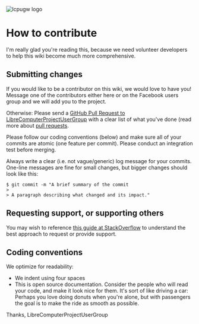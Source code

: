 ![lcpugw logo](https://cdn.rawgit.com/LibreComputerProjectUserGroup/wiki/feeec0f8/images/lcpugw3.png)
# How to contribute

I'm really glad you're reading this, because we need volunteer developers to help this wiki become much more comprehensive.

## Submitting changes

If you would like to be a contributor on this wiki, we would love to have you!
Message one of the contributors either here or on the Facebook users group and we will add you to the project.

Otherwise:
Please send a [GitHub Pull Request to LibreComputerProjectUserGroup](https://github.com/LibreComputerProjectUserGroup/wiki/pulls) with a clear list of what you've done (read more about [pull requests](https://help.github.com/articles/about-pull-requests).

Please follow our coding conventions (below) and make sure all of your commits are atomic (one feature per commit).
Please conduct an integration test before merging.

Always write a clear (i.e. not vague/generic) log message for your commits. One-line messages are fine for small changes, but bigger changes should look like this:

    $ git commit -m "A brief summary of the commit
    > 
    > A paragraph describing what changed and its impact."

## Requesting support, or supporting others

You may wish to reference [this guide at StackOverflow](https://stackoverflow.com/help/how-to-ask) to understand the best approach to request or provide support.

## Coding conventions

We optimize for readability:

  * We indent using four spaces
  * This is open source documentation.
  Consider the people who will read your code, and make it look nice for them.
  It's sort of like driving a car: Perhaps you love doing donuts when you're alone, but with passengers the goal is to make the ride as smooth as possible.

Thanks,
LibreComputerProjectUserGroup
